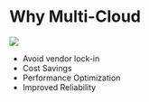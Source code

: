 # Why Multi-Cloud

[![](../media/why-multi-cloud.jpg)](https://shadow-soft.com/multi-cloud-strategy/)

* Avoid vendor lock-in
* Cost Savings
* Performance Optimization
* Improved Reliability


